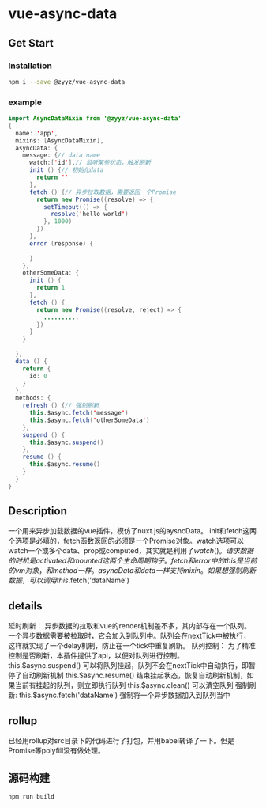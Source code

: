 # vue-async-data
## Get Start

### Installation
```bash
npm i --save @zyyz/vue-async-data
```
### example
```java script
import AsyncDataMixin from '@zyyz/vue-async-data'
{
  name: 'app',
  mixins: [AsyncDataMixin],
  asyncData: {
    message: {// data name
      watch:['id'],// 监听某些状态，触发刷新
      init () {// 初始化data
        return ''
      },
      fetch () {// 异步拉取数据，需要返回一个Promise
        return new Promise((resolve) => {
          setTimeout(() => {
            resolve('hello world')
          }, 1000)
        })
      },
      error (response) {
        
      }
    },
    otherSomeData: {
      init () {
        return 1
      },
      fetch () {
        return new Promise((resolve, reject) => {
          ..........
        })
      }
    }
  
  },
  data () {
    return {
      id: 0
    }
  },
  methods: {
    refresh () {// 强制刷新
      this.$async.fetch('message')
      this.$async.fetch('otherSomeData')
    },
    suspend () {
      this.$async.suspend()
    },
    resume () {
      this.$async.resume()
    }
  }
}
```

## Description
一个用来异步加载数据的vue插件，模仿了nuxt.js的aysncData。
init和fetch这两个选项是必填的，fetch函数返回的必须是一个Promise对象。watch选项可以watch一个或多个data、prop或computed，其实就是利用了$watch()。
请求数据的时机是activated和mounted这两个生命周期钩子。fetch和error中的this是当前的vm对象，和method一样。
asyncData和data一样支持mixin。
如果想强制刷新数据，可以调用this.$fetch('dataName')
## details
延时刷新： 
异步数据的拉取和vue的render机制差不多，其内部存在一个队列。一个异步数据需要被拉取时，它会加入到队列中。队列会在nextTick中被执行，这样就实现了一个delay机制，防止在一个tick中重复刷新。 
队列控制： 
为了精准控制是否刷新，本插件提供了api，以便对队列进行控制。 
this.&#36;async.suspend() 可以将队列挂起，队列不会在nextTick中自动执行，即暂停了自动刷新机制
this.&#36;async.resume() 结束挂起状态，恢复自动刷新机制，如果当前有挂起的队列，则立即执行队列
this.&#36;async.clean() 可以清空队列
强制刷新: 
this.&#36;async.fetch('dataName') 强制将一个异步数据加入到队列当中
## rollup
已经用rollup对src目录下的代码进行了打包，并用babel转译了一下。但是Promise等polyfill没有做处理。

## 源码构建
```bash
npm run build
```